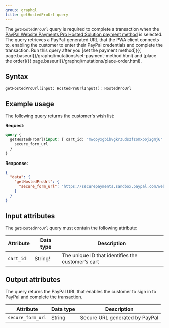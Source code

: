 ```yaml
---
group: graphql
title: getHostedProUrl query
---
```


The `getHostedProUrl` query is required to complete a transaction when the [PayPal Website Payments Pro Hosted Solution payment method]({{page.baseurl}}/graphql/payment-methods/hosted-pro.html) is selected. The query retrieves a PayPal-generated URL that the PWA client connects to, enabling the customer to enter their PayPal credentials and complete the transaction. Run this query after you [set the payment method]({{ page.baseurl}}/graphql/mutations/set-payment-method.html) and [place the order]({{ page.baseurl}}/graphql/mutations/place-order.html).

## Syntax

`getHostedProUrl(input: HostedProUrlInput!): HostedProUrl`

## Example usage

The following query returns the customer's wish list:

**Request:**

```graphql
query {
  getHostedProUrl(input: { cart_id: "mwqoyxgbibvgkr3udszfzomxpoj2gmj6" }) {
    secure_form_url
  }
}
```

**Response:**

```json
{
  "data": {
    "getHostedProUrl": {
      "secure_form_url": "https://securepayments.sandbox.paypal.com/webapps/HostedSoleSolutionApp/webflow/sparta/hostedSoleSolutionProcess?hosted_button_id=HSSS-iKGrv2XMlHcGGj8u.hlOHA2AeoQHcIQOvoqTEbvgBlKTLXcS8tAg0BRg1AklvfIhU5ip0g"
    }
  }
}
```

## Input attributes

The `getHostedProUrl` query must contain the following attribute:

Attribute | Data type | Description
--- | --- | ---
`cart_id` | String! | The unique ID that identifies the customer’s cart

## Output attributes

The query returns the PayPal URL that enables the customer to sign in to PayPal and complete the transaction.

Attribute | Data type | Description
--- | --- | ---
`secure_form_url` | String | Secure URL generated by PayPal
